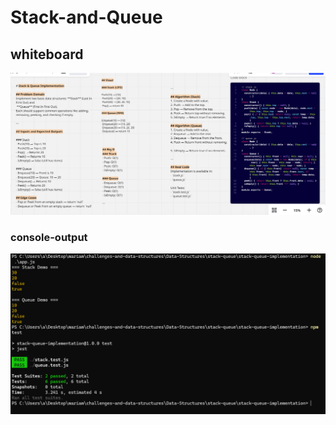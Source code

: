 # Stack-and-Queue

## whiteboard

![whiteboard](./images/whiteboard.PNG)

### console-output

![console-output](./images/console-output.PNG)

